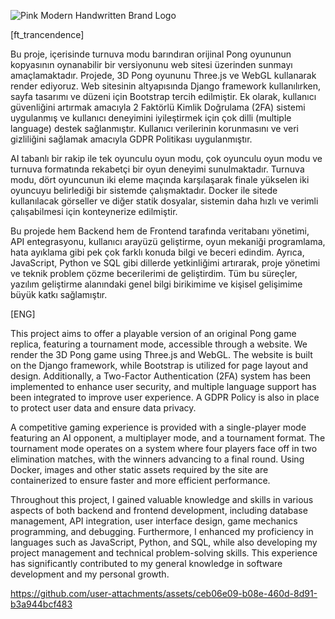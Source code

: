 ![Pink Modern Handwritten Brand Logo](https://github.com/user-attachments/assets/17595423-0650-4a1c-823b-2b59edbcf881)

[ft_trancendence]

Bu proje, içerisinde turnuva modu barındıran orijinal Pong oyununun kopyasının oynanabilir bir versiyonunu web sitesi üzerinden sunmayı amaçlamaktadır. Projede, 3D Pong oyununu Three.js ve WebGL kullanarak render ediyoruz. Web sitesinin altyapısında Django framework kullanılırken, sayfa tasarımı ve düzeni için Bootstrap tercih edilmiştir. Ek olarak, kullanıcı güvenliğini artırmak amacıyla 2 Faktörlü Kimlik Doğrulama (2FA) sistemi uygulanmış ve kullanıcı deneyimini iyileştirmek için çok dilli (multiple language) destek sağlanmıştır. Kullanıcı verilerinin korunmasını ve veri gizliliğini sağlamak amacıyla GDPR Politikası uygulanmıştır.

AI tabanlı bir rakip ile tek oyunculu oyun modu, çok oyunculu oyun modu ve turnuva formatında rekabetçi bir oyun deneyimi sunulmaktadır. Turnuva modu, dört oyuncunun iki eleme maçında karşılaşarak finale yükselen iki oyuncuyu belirlediği bir sistemde çalışmaktadır. Docker ile sitede kullanılacak görseller ve diğer statik dosyalar, sistemin daha hızlı ve verimli çalışabilmesi için konteynerize edilmiştir.

Bu projede hem Backend hem de Frontend tarafında veritabanı yönetimi, API entegrasyonu, kullanıcı arayüzü geliştirme, oyun mekaniği programlama, hata ayıklama gibi pek çok farklı konuda bilgi ve beceri edindim. Ayrıca, JavaScript, Python ve SQL gibi dillerde yetkinliğimi artırarak, proje yönetimi ve teknik problem çözme becerilerimi de geliştirdim. Tüm bu süreçler, yazılım geliştirme alanındaki genel bilgi birikimime ve kişisel gelişimime büyük katkı sağlamıştır.

[ENG]

This project aims to offer a playable version of an original Pong game replica, featuring a tournament mode, accessible through a website. We render the 3D Pong game using Three.js and WebGL. The website is built on the Django framework, while Bootstrap is utilized for page layout and design. Additionally, a Two-Factor Authentication (2FA) system has been implemented to enhance user security, and multiple language support has been integrated to improve user experience. A GDPR Policy is also in place to protect user data and ensure data privacy.

A competitive gaming experience is provided with a single-player mode featuring an AI opponent, a multiplayer mode, and a tournament format. The tournament mode operates on a system where four players face off in two elimination matches, with the winners advancing to a final round. Using Docker, images and other static assets required by the site are containerized to ensure faster and more efficient performance.

Throughout this project, I gained valuable knowledge and skills in various aspects of both backend and frontend development, including database management, API integration, user interface design, game mechanics programming, and debugging. Furthermore, I enhanced my proficiency in languages such as JavaScript, Python, and SQL, while also developing my project management and technical problem-solving skills. This experience has significantly contributed to my general knowledge in software development and my personal growth.

https://github.com/user-attachments/assets/ceb06e09-b08e-460d-8d91-b3a944bcf483

